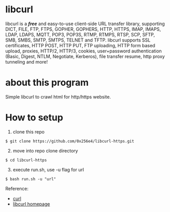 # libcurl
libcurl is a _**free**_ and easy-to-use client-side URL transfer library, supporting DICT, FILE, FTP, FTPS, GOPHER, GOPHERS, HTTP, HTTPS, IMAP, IMAPS, LDAP, LDAPS, MQTT, POP3, POP3S, RTMP, RTMPS, RTSP, SCP, SFTP, SMB, SMBS, SMTP, SMTPS, TELNET and TFTP. libcurl supports SSL certificates, HTTP POST, HTTP PUT, FTP uploading, HTTP form based upload, proxies, HTTP/2, HTTP/3, cookies, user+password authentication (Basic, Digest, NTLM, Negotiate, Kerberos), file transfer resume, http proxy tunneling and more!

# about this program
Simple libcurl to crawl html for http/https website.

# How to setup
1. clone this repo 
```
$ git clone https://github.com/0x256e4/libcurl-https.git
```
2. move into repo clone directory
```
$ cd libcurl-https
```
3. execute run.sh, use -u flag for url
```
$ bash run.sh -u "url"
```

Reference:

- [curl](https://curl.se/)
- [libcurl homepage](https://curl.se/libcurl/)
